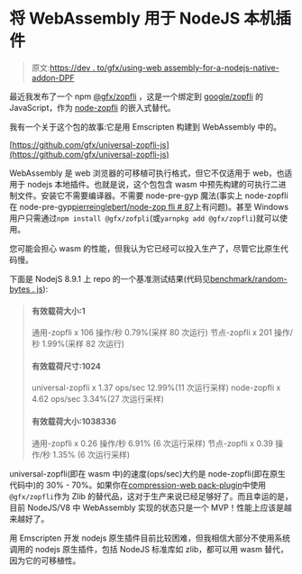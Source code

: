 # 将 WebAssembly 用于 NodeJS 本机插件

> 原文:[https://dev . to/gfx/using-web assembly-for-a-nodejs-native-addon-DPF](https://dev.to/gfx/using-webassembly-for-a-nodejs-native-addon-dpf)

最近我发布了一个 npm [@gfx/zopfli](https://www.npmjs.com/package/@gfx/zopfli) ，这是一个绑定到 [google/zopfli](https://github.com/google/zopfli) 的 JavaScript，作为 [node-zopfli](https://www.npmjs.com/package/node-zopfli) 的嵌入式替代。

我有一个关于这个包的故事:它是用 Emscripten 构建到 WebAssembly 中的。

[https://github.com/gfx/universal-zopfli-js](https://github.com/gfx/universal-zopfli-js)

WebAssembly 是 web 浏览器的可移植可执行格式，但它不仅适用于 web，也适用于 nodejs 本地插件。也就是说，这个包包含 wasm 中预先构建的可执行二进制文件。安装它不需要编译器。不需要 node-pre-gyp 魔法(事实上 node-zopfli 在 node-pre-gyp[pierreinglebert/node-zop fli # 87](https://github.com/pierreinglebert/node-zopfli/issues/87)上有问题)。甚至 Windows 用户只需通过`npm install @gfx/zofpli`(或`yarnpkg add @gfx/zopfli`)就可以使用。

您可能会担心 wasm 的性能，但我认为它已经可以投入生产了，尽管它比原生代码慢。

下面是 NodejS 8.9.1 上 repo 的一个基准测试结果(代码见[benchmark/random-bytes . js](https://github.com/gfx/universal-zopfli-js/blob/master/benchmark/random-bytes.js)):

> #### 有效载荷大小:1
> 
> 通用-zopfli x 106 操作/秒 0.79%(采样 80 次运行)
> 节点-zopfli x 201 操作/秒 1.99%(采样 82 次运行)
> 
> #### 有效载荷尺寸:1024
> 
> universal-zopfli x 1.37 ops/sec 12.99%(11 次运行采样)
> node-zopfli x 4.62 ops/sec 3.34%(27 次运行采样)
> 
> #### 有效载荷大小:1038336
> 
> 通用-zopfli x 0.26 操作/秒 6.91% (6 次运行采样)
> 节点-zopfli x 0.39 操作/秒 1.35% (6 次运行采样)

universal-zopfli(即在 wasm 中)的速度(ops/sec)大约是 node-zopfli(即在原生代码中)的 30% - 70%。如果你在[compression-web pack-plugin](https://github.com/webpack-contrib/compression-webpack-plugin)中使用`@gfx/zopfli`作为 Zlib 的替代品，这对于生产来说已经足够好了。而且幸运的是，目前 NodeJS/V8 中 WebAssembly 实现的状态只是一个 MVP！性能上应该是越来越好了。

用 Emscripten 开发 nodejs 原生插件目前比较困难，但我相信大部分不使用系统调用的 nodejs 原生插件，包括 NodeJS 标准库如 zlib，都可以用 wasm 替代，因为它的可移植性。